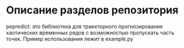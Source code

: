# Описание разделов репозитория

pepredict: это библиотека для траекторного прогнозирования хаотических временных рядов с возможностью пропускать часть точек. Пример использования лежит в example.py



